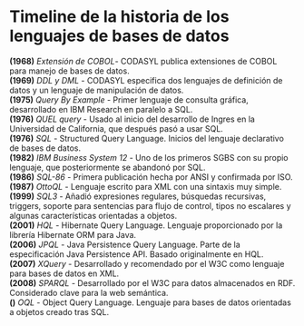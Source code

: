 Timeline de la historia de los lenguajes de bases de datos
=====================

**(1968)** *Extensión de COBOL*- CODASYL publica extensiones de COBOL para manejo de bases de datos.  
**(1969)** *DDL y DML* - CODASYL especifica dos lenguajes de definición de datos y un lenguaje de manipulación de datos.  
**(1975)** *Query By Example* - Primer lenguaje de consulta gráfica, desarrollado en IBM Research en paralelo a SQL.  
**(1976)** *QUEL query* - Usado al inicio del desarrollo de Ingres en la Universidad de California, que después pasó a usar SQL.  
**(1976)** *SQL* - Structured Query Language. Inicios del lenguaje declarativo de bases de datos.  
**(1982)** *IBM Business System 12* - Uno de los primeros SGBS con su propio lenguaje, que posteriormente se abandonó por SQL.  
**(1986)** *SQL-86* - Primera publicación hecha por ANSI y confirmada por ISO.  
**(1987)** *OttoQL* - Lenguaje escrito para XML con una sintaxis muy simple.  
**(1999)** *SQL3* - Añadió expresiones regulares, búsquedas recursivas, triggers, soporte para sentencias para flujo de control, tipos no escalares y algunas características orientadas a objetos.  
**(2001)** *HQL* - Hibernate Query Language. Lenguaje proporcionado por la librería Hibernate ORM para Java.  
**(2006)** *JPQL* - Java Persistence Query Language. Parte de la especificación Java Persistence API. Basado originalmente en HQL.  
**(2007)** *XQuery* - Desarrollado y recomendado por el W3C como lenguaje para bases de datos en XML.   
**(2008)** *SPARQL* - Desarrollado por el W3C para datos almacenados en RDF. Considerado clave para la web semántica.  
**()** *OQL* - Object Query Language. Lenguaje para bases de datos orientadas a objetos creado tras SQL.  
